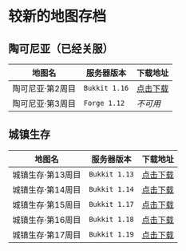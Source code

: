 # 较新的地图存档

## 陶可尼亚（已经关服）

| 地图名            | 服务器版本       | 下载地址              |
| ----------------- | ---------------- | --------------------- |
| 陶可尼亚·第2周目  | `Bukkit 1.16` | [点击下载][mew-2nd]   |
| 陶可尼亚·第3周目  | `Forge 1.12`  | *不可用*              |

## 城镇生存

| 地图名            | 服务器版本       | 下载地址              |
| ----------------- | ---------------- | --------------------- |
| 城镇生存·第13周目 | `Bukkit 1.13` | [点击下载][town-13th] |
| 城镇生存·第14周目 | `Bukkit 1.14` | [点击下载][town-14th] |
| 城镇生存·第15周目 | `Bukkit 1.17` | [点击下载][town-15th] |
| 城镇生存·第16周目 | `Bukkit 1.18` | [点击下载][town-16th] |
| 城镇生存·第17周目 | `Bukkit 1.19` | [点击下载][town-17th] |

[mew-2nd]: https://mimaru.oss-cn-zhangjiakou.aliyuncs.com/saves/mew-2nd-mc1.16.tar.gz
[town-13th]: https://mimaru.oss-cn-zhangjiakou.aliyuncs.com/saves/town-13th-mc1.13.tar.gz
[town-14th]: https://mimaru.oss-cn-zhangjiakou.aliyuncs.com/saves/town-14th-mc1.14.tar.gz
[town-15th]: https://mimaru.oss-cn-zhangjiakou.aliyuncs.com/saves/town-15th-mc1.17.tar.gz
[town-16th]: https://mimaru.oss-cn-zhangjiakou.aliyuncs.com/saves/town-16th-mc1.18.tar.gz
[town-17th]: https://mimaru.oss-cn-zhangjiakou.aliyuncs.com/saves/town-17th-mc1.19.tar.gz